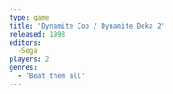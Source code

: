 ```yaml
---
type: game
title: 'Dynamite Cop / Dynamite Deka 2'
released: 1998
editors: 
  -Sega
players: 2
genres:
  - 'Beat them all'
---
```

